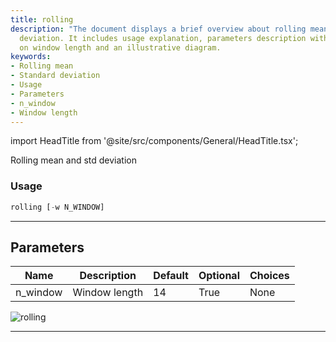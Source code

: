 ```yaml
---
title: rolling
description: "The document displays a brief overview about rolling mean and standard"
  deviation. It includes usage explanation, parameters description with special emphasis
  on window length and an illustrative diagram.
keywords:
- Rolling mean
- Standard deviation
- Usage
- Parameters
- n_window
- Window length
---
```


import HeadTitle from '@site/src/components/General/HeadTitle.tsx';

<HeadTitle title="stocks/qa/rolling - Reference | OpenBB Terminal Docs" />

Rolling mean and std deviation

### Usage

```python
rolling [-w N_WINDOW]
```

---

## Parameters

| Name | Description | Default | Optional | Choices |
| ---- | ----------- | ------- | -------- | ------- |
| n_window | Window length | 14 | True | None |

![rolling](https://user-images.githubusercontent.com/46355364/154308175-bb244d55-a6e0-4d6e-80f4-b3937dcd8ed4.png)

---
